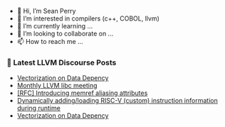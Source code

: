 - 👋 Hi, I’m Sean Perry
- 👀 I’m interested in compilers (c++, COBOL, llvm)
- 🌱 I’m currently learning ...
- 💞️ I’m looking to collaborate on ...
- 📫 How to reach me ...

<!---
s66perry/s66perry is a ✨ special ✨ repository because its `README.md` (this file) appears on your GitHub profile.
You can click the Preview link to take a look at your changes.
--->
### 📕 Latest LLVM Discourse Posts

<!-- DISCOURSE-LLVM:START -->
- [Vectorization on Data Depency](https://discourse.llvm.org/t/vectorization-on-data-depency/88099#post_2)
- [Monthly LLVM libc meeting](https://discourse.llvm.org/t/monthly-llvm-libc-meeting/74259?page=3#post_48)
- [[RFC] Introducing memref aliasing attributes](https://discourse.llvm.org/t/rfc-introducing-memref-aliasing-attributes/88049#post_12)
- [Dynamically adding/loading RISC-V &lpar;custom&rpar; instruction information during runtime](https://discourse.llvm.org/t/dynamically-adding-loading-risc-v-custom-instruction-information-during-runtime/88082#post_5)
- [Vectorization on Data Depency](https://discourse.llvm.org/t/vectorization-on-data-depency/88099#post_1)
<!-- DISCOURSE-LLVM:END -->
